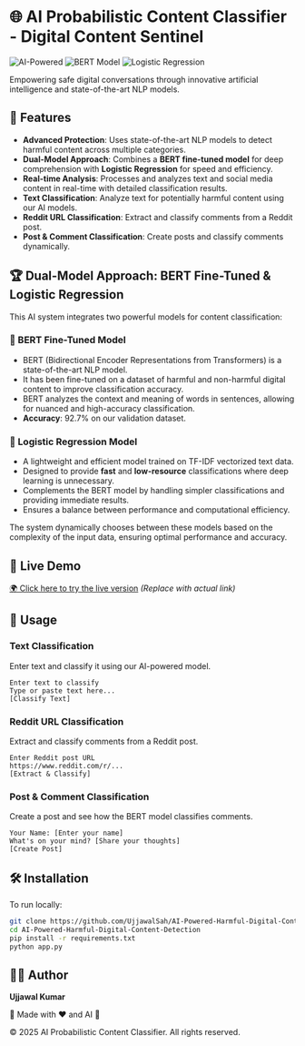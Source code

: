 # 🌐 AI Probabilistic Content Classifier - Digital Content Sentinel

![AI-Powered](https://img.shields.io/badge/AI-Powered-blue.svg) ![BERT Model](https://img.shields.io/badge/BERT-Fine--Tuned-green.svg) ![Logistic Regression](https://img.shields.io/badge/Logistic-Regression-orange.svg)

Empowering safe digital conversations through innovative artificial intelligence and state-of-the-art NLP models.

## 🚀 Features

- **Advanced Protection**: Uses state-of-the-art NLP models to detect harmful content across multiple categories.
- **Dual-Model Approach**: Combines a **BERT fine-tuned model** for deep comprehension with **Logistic Regression** for speed and efficiency.
- **Real-time Analysis**: Processes and analyzes text and social media content in real-time with detailed classification results.
- **Text Classification**: Analyze text for potentially harmful content using our AI models.
- **Reddit URL Classification**: Extract and classify comments from a Reddit post.
- **Post & Comment Classification**: Create posts and classify comments dynamically.

## 🏆 Dual-Model Approach: BERT Fine-Tuned & Logistic Regression

This AI system integrates two powerful models for content classification:

### 🔹 BERT Fine-Tuned Model
- BERT (Bidirectional Encoder Representations from Transformers) is a state-of-the-art NLP model.
- It has been fine-tuned on a dataset of harmful and non-harmful digital content to improve classification accuracy.
- BERT analyzes the context and meaning of words in sentences, allowing for nuanced and high-accuracy classification.
- **Accuracy**: 92.7% on our validation dataset.

### 🔸 Logistic Regression Model
- A lightweight and efficient model trained on TF-IDF vectorized text data.
- Designed to provide **fast** and **low-resource** classifications where deep learning is unnecessary.
- Complements the BERT model by handling simpler classifications and providing immediate results.
- Ensures a balance between performance and computational efficiency.

The system dynamically chooses between these models based on the complexity of the input data, ensuring optimal performance and accuracy.

## 🔗 Live Demo
[🌍 Click here to try the live version](#) *(Replace with actual link)*

## 📌 Usage
### Text Classification
Enter text and classify it using our AI-powered model.
```
Enter text to classify
Type or paste text here...
[Classify Text]
```

### Reddit URL Classification
Extract and classify comments from a Reddit post.
```
Enter Reddit post URL
https://www.reddit.com/r/...
[Extract & Classify]
```

### Post & Comment Classification
Create a post and see how the BERT model classifies comments.
```
Your Name: [Enter your name]
What's on your mind? [Share your thoughts]
[Create Post]
```

## 🛠️ Installation
To run locally:
```sh
git clone https://github.com/UjjawalSah/AI-Powered-Harmful-Digital-Content-Detection.git
cd AI-Powered-Harmful-Digital-Content-Detection
pip install -r requirements.txt
python app.py
```

## 👨‍💻 Author
**Ujjawal Kumar**

📌 Made with ❤️ and AI 🚀

© 2025 AI Probabilistic Content Classifier. All rights reserved.
